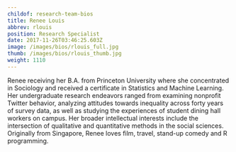 ```yaml
---
childof: research-team-bios
title: Renee Louis
abbrev: rlouis
position: Research Specialist
date: 2017-11-26T03:46:25.603Z
image: /images/bios/rlouis_full.jpg
thumb: /images/bios/rlouis_thumb.jpg
weight: 1110
---
```

Renee receiving her B.A. from Princeton University where she concentrated in Sociology and received a certificate in Statistics and Machine Learning. Her undergraduate research endeavors ranged from examining nonprofit Twitter behavior, analyzing attitudes towards inequality across forty years of survey data, as well as studying the experiences of student dining hall workers on campus. Her broader intellectual interests include the intersection of qualitative and quantitative methods in the social sciences. Originally from Singapore, Renee loves film, travel, stand-up comedy and R programming.

